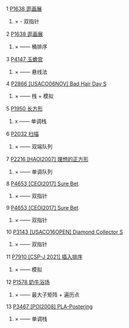 1 [P1638 逛画展](https://www.luogu.com.cn/problem/P1638)

1. × - 双指针

2 [P1638 逛画展](https://www.luogu.com.cn/problem/P1638)

1. × —— 桶排序

3 [P4147 玉蟾宫](https://www.luogu.com.cn/problem/P4147)

1. × —— 悬线法

4 [P2866 [USACO06NOV] Bad Hair Day S](https://www.luogu.com.cn/problem/P2866)

1. × —— 栈 + 模拟

5 [P1950 长方形](https://www.luogu.com.cn/problem/P1950)

1. x —— 单调栈

6 [P2032 扫描](https://www.luogu.com.cn/problem/P2032)

1. × —— 双端队列

7 [P2216 [HAOI2007] 理想的正方形](https://www.luogu.com.cn/problem/P2216)

1. × —— 单调队列

8 [P4653 [CEOI2017] Sure Bet](https://www.luogu.com.cn/problem/P4653)

1. × —— 双指针

9 [P4653 [CEOI2017] Sure Bet](https://www.luogu.com.cn/problem/P4653)

1. × —— 双指针

10 [P3143 [USACO16OPEN] Diamond Collector S](https://www.luogu.com.cn/problem/P3143)

1. × —— 双指针

11 [P7910 [CSP-J 2021] 插入排序](https://www.luogu.com.cn/problem/P7910)

1. × —— 模拟

12 [P1578 奶牛浴场](https://www.luogu.com.cn/problem/P1578)

1. × —— 最大子矩阵 + 遍历点

13 [P3467 [POI2008] PLA-Postering](https://www.luogu.com.cn/problem/P3467)

1. × —— 单调栈 
